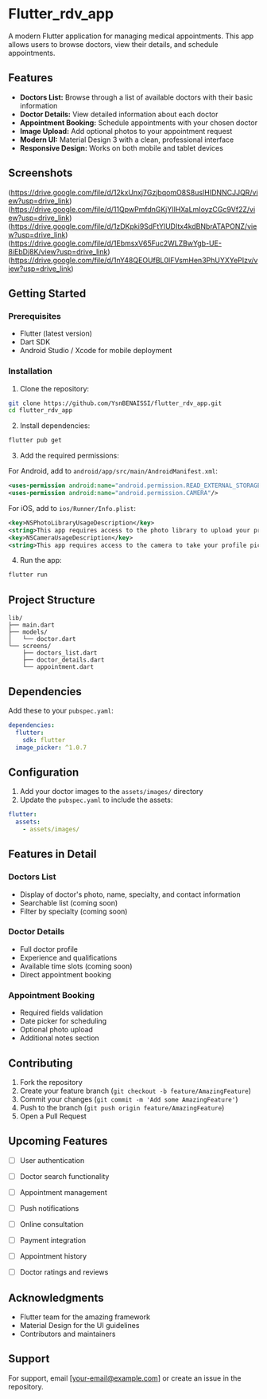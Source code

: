 # Flutter_rdv_app

A modern Flutter application for managing medical appointments. This app allows users to browse doctors, view their details, and schedule appointments.

## Features

- **Doctors List:** Browse through a list of available doctors with their basic information
- **Doctor Details:** View detailed information about each doctor
- **Appointment Booking:** Schedule appointments with your chosen doctor
- **Image Upload:** Add optional photos to your appointment request
- **Modern UI:** Material Design 3 with a clean, professional interface
- **Responsive Design:** Works on both mobile and tablet devices

## Screenshots

(https://drive.google.com/file/d/12kxUnxj7GzjbqomO8S8usIHIDNNCJJQR/view?usp=drive_link)
(https://drive.google.com/file/d/11QpwPmfdnGKjYIlHXaLmIoyzCGc9Vf2Z/view?usp=drive_link)
(https://drive.google.com/file/d/1zDKpki9SdFtYlUDItx4kdBNbrATAPONZ/view?usp=drive_link)
(https://drive.google.com/file/d/1EbmsxV65Fuc2WLZBwYgb-UE-8iEbDj8K/view?usp=drive_link)
(https://drive.google.com/file/d/1nY48QEOUfBL0IFVsmHen3PhUYXYePIzv/view?usp=drive_link)

## Getting Started

### Prerequisites

- Flutter (latest version)
- Dart SDK
- Android Studio / Xcode for mobile deployment

### Installation

1. Clone the repository:
```bash
git clone https://github.com/YsnBENAISSI/flutter_rdv_app.git
cd flutter_rdv_app
```

2. Install dependencies:
```bash
flutter pub get
```

3. Add the required permissions:

For Android, add to `android/app/src/main/AndroidManifest.xml`:
```xml
<uses-permission android:name="android.permission.READ_EXTERNAL_STORAGE"/>
<uses-permission android:name="android.permission.CAMERA"/>
```

For iOS, add to `ios/Runner/Info.plist`:
```xml
<key>NSPhotoLibraryUsageDescription</key>
<string>This app requires access to the photo library to upload your profile picture.</string>
<key>NSCameraUsageDescription</key>
<string>This app requires access to the camera to take your profile picture.</string>
```

4. Run the app:
```bash
flutter run
```

## Project Structure

```
lib/
├── main.dart
├── models/
│   └── doctor.dart
└── screens/
    ├── doctors_list.dart
    ├── doctor_details.dart
    └── appointment.dart
```

## Dependencies

Add these to your `pubspec.yaml`:

```yaml
dependencies:
  flutter:
    sdk: flutter
  image_picker: ^1.0.7
```

## Configuration

1. Add your doctor images to the `assets/images/` directory
2. Update the `pubspec.yaml` to include the assets:

```yaml
flutter:
  assets:
    - assets/images/
```

## Features in Detail

### Doctors List
- Display of doctor's photo, name, specialty, and contact information
- Searchable list (coming soon)
- Filter by specialty (coming soon)

### Doctor Details
- Full doctor profile
- Experience and qualifications
- Available time slots (coming soon)
- Direct appointment booking

### Appointment Booking
- Required fields validation
- Date picker for scheduling
- Optional photo upload
- Additional notes section

## Contributing

1. Fork the repository
2. Create your feature branch (`git checkout -b feature/AmazingFeature`)
3. Commit your changes (`git commit -m 'Add some AmazingFeature'`)
4. Push to the branch (`git push origin feature/AmazingFeature`)
5. Open a Pull Request

## Upcoming Features

- [ ] User authentication
- [ ] Doctor search functionality
- [ ] Appointment management
- [ ] Push notifications
- [ ] Online consultation
- [ ] Payment integration
- [ ] Appointment history
- [ ] Doctor ratings and reviews



## Acknowledgments

- Flutter team for the amazing framework
- Material Design for the UI guidelines
- Contributors and maintainers

## Support

For support, email [your-email@example.com] or create an issue in the repository.
